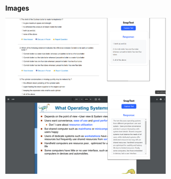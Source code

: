 ## Images

<p align="center">
<img src="https://github.com/havishshetty/SnapText/blob/main/assets/img1.png" >
<img src="https://github.com/havishshetty/SnapText/blob/main/assets/img2.png" >

</p>
